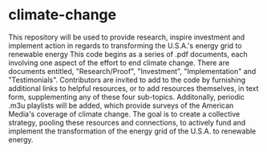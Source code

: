 # climate-change
This repository will be used to provide research, inspire investment and implement action in regards to transforming the U.S.A.'s energy grid to renewable energy
This code begins as a series of .pdf documents, each involving one aspect of the effort to end climate change. There are documents entitled, "Research/Proof", "Investment", "Implementation" and "Testimonials".
Contributors are invited to add to the code by furnishing additional links to helpful resources, or to add resources themselves, in text form, supplementing any of these four sub-topics.
Additonally, periodic .m3u playlists will be added, which provide surveys of the American Media's coverage of climate change.
The goal is to create a collective strategy, pooling these resources and connections, to actively fund and implement the transformation of the energy grid of the U.S.A. to renewable energy.
